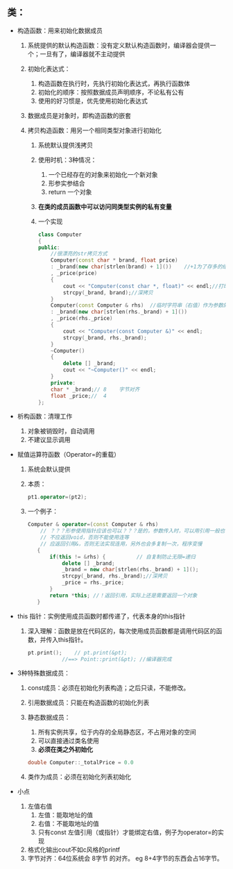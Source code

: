 ## 类：

- 构造函数：用来初始化数据成员

  1. 系统提供的默认构造函数：没有定义默认构造函数时，编译器会提供一个；一旦有了，编译器就不主动提供

  2. 初始化表达式：

     1. 构造函数在执行时，先执行初始化表达式，再执行函数体
     2. 初始化的顺序：按照数据成员声明顺序，不论私有公有
     3. 使用的好习惯是，优先使用初始化表达式

  3. 数据成员是对象时，即构造函数的嵌套

  4. 拷贝构造函数：用另一个相同类型对象进行初始化

     1. 系统默认提供浅拷贝
     2. 使用时机：3种情况：
        1. 一个已经存在的对象来初始化一个新对象
        2. 形参实参结合
        3. return 一个对象

     2. **在类的成员函数中可以访问同类型实例的私有变量**

     3. 一个实现

        ```c++
        class Computer
        {
        public:
            //很漂亮的str拷贝方式
        	Computer(const char * brand, float price)
        	: _brand(new char[strlen(brand) + 1]())    //+1为了存多的结束标志 \0
        	, _price(price)
        	{
        		cout << "Computer(const char *, float)" << endl;//打印检验
        		strcpy(_brand, brand);//深拷贝
        	}
            Computer(const Computer & rhs)  //临时字符串（右值）作为参数的写法
        	: _brand(new char[strlen(rhs._brand) + 1]())
        	, _price(rhs._price)
        	{
        		cout << "Computer(const Computer &)" << endl;
        		strcpy(_brand, rhs._brand);
        	}
            ~Computer()
        	{
        		delete [] _brand;
        		cout << "~Computer()" << endl;
        	}
            private:
        	char * _brand;// 8    字节对齐
        	float _price;//  4
        };
        ```

- 析构函数：清理工作

  1. 对象被销毁时，自动调用
  2. 不建议显示调用

- 赋值运算符函数（Operator=的重载）

  1. 系统会默认提供

  2. 本质：

     ``` C++
     pt1.operator=(pt2);
     ```

  3. 一个例子：

     ```  c++
     Computer & operator=(const Computer & rhs) 
         // ？？？形参使用指针应该也可以？？？是的，参数传入时，可以用引用一般也可以用指针
         // 不应返回void，否则不能使用连等
         // 应返回引用&，否则无法实现连用，另外也会多复制一次，程序变慢
     	{
     		if(this != &rhs) {			// 自复制防止无限=递归
     			delete [] _brand;
     			_brand = new char[strlen(rhs._brand) + 1]();
     			strcpy(_brand, rhs._brand);//深拷贝
     			_price = rhs._price;
     		}
     		return *this; //！返回引用，实际上还是需要返回一个对象
     	}
     ```

+ this 指针：实例使用成员函数时都传递了，代表本身的this指针

  1. 深入理解：函数是放在代码区的，每次使用成员函数都是调用代码区的函数，并传入this指针。

     ``` c++
     pt.print();	// pt.print(&pt);
     			//==> Point::print(&pt); //编译器完成
     ```

+ 3种特殊数据成员：

    1. const成员：必须在初始化列表构造；之后只读，不能修改。

    2. 引用数据成员：只能在构造函数的初始化列表

    3. 静态数据成员：

        1. 所有实例共享，位于内存的全局静态区，不占用对象的空间
        2. 可以直接通过类名使用
        3. **必须在类之外初始化**

        ``` C++
        double Computer::_totalPrice = 0.0
        ```
    4. 类作为成员：必须在初始化列表初始化
+ 小点

  1. 左值右值
     1. 左值：能取地址的值
     2. 右值：不能取地址的值
     3. 只有const 左值引用（或指针）才能绑定右值，例子为operator=的实现
  2. 格式化输出cout不如c风格的printf
  3. 字节对齐：64位系统会 8字节 的对齐。 eg 8+4字节的东西会占16字节。
